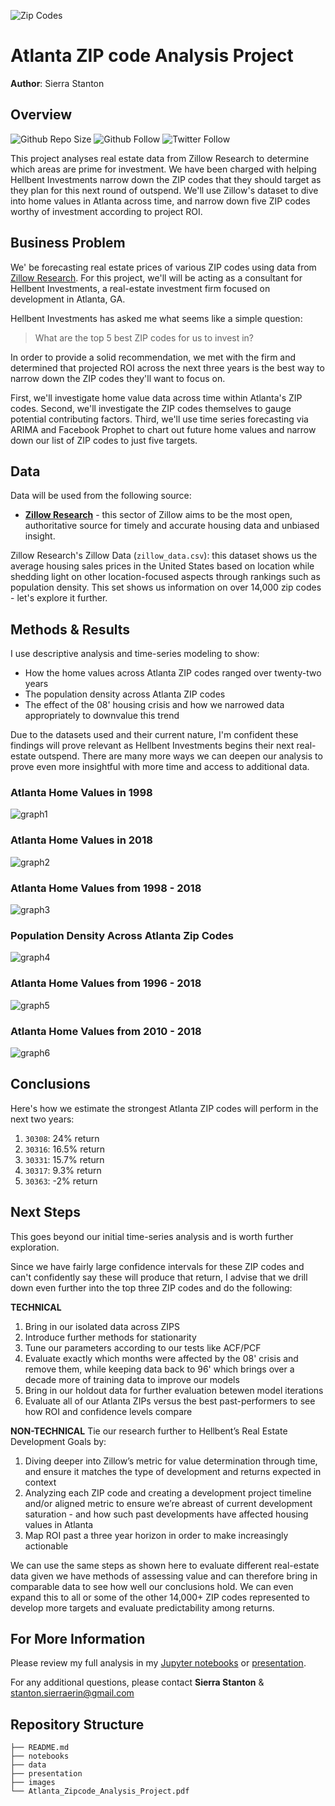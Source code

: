 ![Zip Codes](./images/metro-atlanta-zip-codes-map.jpeg)


# Atlanta ZIP code Analysis Project

**Author**: Sierra Stanton

## Overview
![Github Repo Size](https://img.shields.io/github/repo-size/sierrafromcalifornia/dsc-phase-4-project?style=social)
![Github Follow](https://img.shields.io/github/followers/sierrafromcalifornia?style=social)
![Twitter Follow](https://img.shields.io/twitter/follow/sierrastanton?style=social)

This project analyses real estate data from Zillow Research to determine which areas are prime for investment. We have been charged with helping Hellbent Investments narrow down the ZIP codes that they should target as they plan for this next round of outspend. We'll use Zillow's dataset to dive into home values in Atlanta across time, and narrow down five ZIP codes worthy of investment according to project ROI.

## Business Problem

We' be forecasting real estate prices of various ZIP codes using data from [Zillow Research](https://www.zillow.com/research/data/). For this project, we'll will be acting as a consultant for Hellbent Investments, a real-estate investment firm focused on development in Atlanta, GA.

Hellbent Investments has asked me what seems like a simple question:

> What are the top 5 best ZIP codes for us to invest in?

In order to provide a solid recommendation, we met with the firm and determined that projected ROI across the next three years is the best way to narrow down the ZIP codes they'll want to focus on.

First, we'll investigate home value data across time within Atlanta's ZIP codes. Second, we'll investigate the ZIP codes themselves to gauge potential contributing factors. Third, we'll use time series forecasting via ARIMA and Facebook Prophet to chart out future home values and narrow down our list of ZIP codes to just five targets.

## Data

Data will be used from the following source:
* __[Zillow Research](https://www.zillow.com/research/)__ - this sector of Zillow aims to be the most open, authoritative source for timely and accurate housing data and unbiased insight.

Zillow Research's Zillow Data (`zillow_data.csv`): this dataset shows us the average housing sales prices in the United States based on location while shedding light on other location-focused aspects through rankings such as population density. This set shows us information on over 14,000 zip codes - let's explore it further.

## Methods & Results

I use descriptive analysis and time-series modeling to show:
* How the home values across Atlanta ZIP codes ranged over twenty-two years
* The population density across Atlanta ZIP codes
* The effect of the 08' housing crisis and how we narrowed data appropriately to downvalue this trend

Due to the datasets used and their current nature, I'm confident these findings will prove relevant as Hellbent Investments begins their next real-estate outspend. There are many more ways we can deepen our analysis to prove even more insightful with more time and access to additional data.

### Atlanta Home Values in 1998
![graph1](./images/viz_1.png)

### Atlanta Home Values in 2018
![graph2](./images/viz_2.png)

### Atlanta Home Values from 1998 - 2018
![graph3](./images/viz_3.png)

### Population Density Across Atlanta Zip Codes
![graph4](./images/viz_4.png)

### Atlanta Home Values from 1996 - 2018
![graph5](./images/viz_5.png)

### Atlanta Home Values from 2010 - 2018
![graph6](./images/viz_6.png)

## Conclusions

Here's how we estimate the strongest Atlanta ZIP codes will perform in the next two years:

1. `30308`: 24% return
2. `30316`: 16.5% return
3. `30331`: 15.7% return
4. `30317`: 9.3% return
5. `30363`: -2% return

## Next Steps

This goes beyond our initial time-series analysis and is worth further exploration.

Since we have fairly large confidence intervals for these ZIP codes and can't confidently say these will produce that return, I advise that we drill down even further into the top three ZIP codes and do the following:

**TECHNICAL**
1. Bring in our isolated data across ZIPS
2. Introduce further methods for stationarity
3. Tune our parameters according to our tests like ACF/PCF
4. Evaluate exactly which months were affected by the 08' crisis and remove them, while keeping data back to 96' which brings over a decade more of training data to improve our models
5. Bring in our holdout data for further evaluation betewen model iterations
6. Evaluate all of our Atlanta ZIPs versus the best past-performers to see how ROI and confidence levels compare

**NON-TECHNICAL**
Tie our research further to Hellbent’s Real Estate Development Goals by:
1. Diving deeper into Zillow’s metric for value determination through time, and ensure it matches the type of development and returns expected in context
2. Analyzing each ZIP code and creating a development project timeline and/or aligned metric to ensure we’re abreast of current development saturation - and how such past developments have affected housing values in Atlanta
3. Map ROI past a three year horizon in order to make increasingly actionable

We can use the same steps as shown here to evaluate different real-estate data given we have methods of assessing value and can therefore bring in comparable data to see how well our conclusions hold. We can even expand this to all or some of the other 14,000+ ZIP codes represented to develop more targets and evaluate predictability among returns.

## For More Information

Please review my full analysis in my [Jupyter notebooks](./notebooks) or [presentation](./presentation/Atlanta-ZIP-Code-Analysis-Project.pdf).

For any additional questions, please contact **Sierra Stanton** & stanton.sierraerin@gmail.com

## Repository Structure

```
├── README.md
├── notebooks
├── data
├── presentation
├── images
└── Atlanta_Zipcode_Analysis_Project.pdf
```
